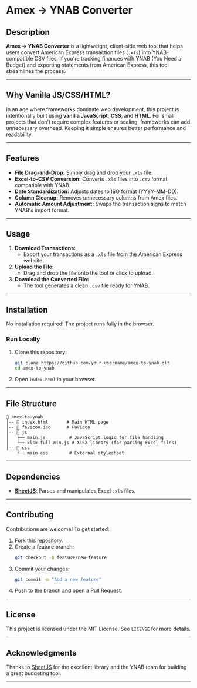 
# Amex → YNAB Converter

## Description

**Amex → YNAB Converter** is a lightweight, client-side web tool that helps users convert American Express transaction files (`.xls`) into YNAB-compatible CSV files. If you're tracking finances with YNAB (You Need a Budget) and exporting statements from American Express, this tool streamlines the process.

---

## Why Vanilla JS/CSS/HTML?

In an age where frameworks dominate web development, this project is intentionally built using **vanilla JavaScript**, **CSS**, and **HTML**. For small projects that don't require complex features or scaling, frameworks can add unnecessary overhead. Keeping it simple ensures better performance and readability.

---

## Features

- **File Drag-and-Drop:** Simply drag and drop your `.xls` file.
- **Excel-to-CSV Conversion:** Converts `.xls` files into `.csv` format compatible with YNAB.
- **Date Standardization:** Adjusts dates to ISO format (YYYY-MM-DD).
- **Column Cleanup:** Removes unnecessary columns from Amex files.
- **Automatic Amount Adjustment:** Swaps the transaction signs to match YNAB's import format.

---

## Usage

1. **Download Transactions:**
   - Export your transactions as a `.xls` file from the American Express website.
2. **Upload the File:**
   - Drag and drop the file onto the tool or click to upload.
3. **Download the Converted File:**
   - The tool generates a clean `.csv` file ready for YNAB.

---

## Installation

No installation required! The project runs fully in the browser.

### Run Locally
1. Clone this repository:
   ```bash
   git clone https://github.com/your-username/amex-to-ynab.git
   cd amex-to-ynab
   ```
2. Open `index.html` in your browser.

---

## File Structure

```
📂 amex-to-ynab
│-- 📄 index.html       # Main HTML page
│-- 📄 favicon.ico      # Favicon
│-- 📂 js
│   ├── main.js         # JavaScript logic for file handling
│   └── xlsx.full.min.js # XLSX library (for parsing Excel files)
│-- 📂 css
    └── main.css        # External stylesheet
```

---

## Dependencies

- **[SheetJS](https://git.sheetjs.com/SheetJS/sheetjs)**: Parses and manipulates Excel `.xls` files.

---

## Contributing

Contributions are welcome! To get started:
1. Fork this repository.
2. Create a feature branch:
   ```bash
   git checkout -b feature/new-feature
   ```
3. Commit your changes:
   ```bash
   git commit -m "Add a new feature"
   ```
4. Push to the branch and open a Pull Request.

---

## License

This project is licensed under the MIT License. See `LICENSE` for more details.

---

## Acknowledgments

Thanks to [SheetJS](https://git.sheetjs.com/SheetJS/sheetjs) for the excellent library and the YNAB team for building a great budgeting tool.

---
